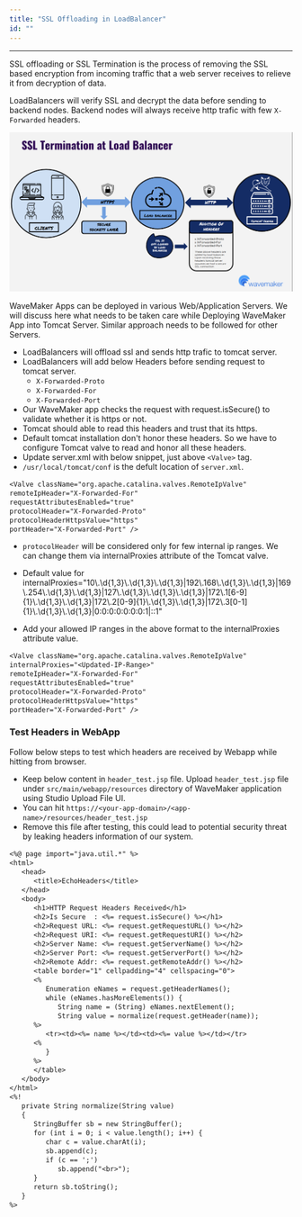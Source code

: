 ```yaml
---
title: "SSL Offloading in LoadBalancer"
id: ""
---
```

---


SSL offloading or SSL Termination is the process of removing the SSL based encryption from incoming traffic that a web server receives to relieve it from decryption of data. 

LoadBalancers will verify SSL and decrypt the data before sending to backend nodes.
Backend nodes will always receive http trafic with few `X-Forwarded` headers. 

![SSL Offloading](/learn/assets/SSL-Offloading.png)

WaveMaker Apps can be deployed in various Web/Application Servers. 
We will discuss here what needs to be taken care while Deploying WaveMaker App into Tomcat Server. Similar approach needs to be followed for other Servers.

- LoadBalancers will offload ssl and sends http trafic to tomcat server.
- LoadBalancers will add below Headers before sending request to tomcat server.
   - `X-Forwarded-Proto`
   - `X-Forwarded-For`
   - `X-Forwarded-Port`
- Our WaveMaker app checks the request with request.isSecure() to validate whether it is https or not.
- Tomcat should able to read this headers and trust that its https.
- Default tomcat installation don't honor these headers. So we have to configure Tomcat valve to read and honor all these headers.
- Update server.xml with below snippet, just above  `<Valve>` tag. 
- `/usr/local/tomcat/conf` is the defult location of `server.xml`.

```shell
<Valve className="org.apache.catalina.valves.RemoteIpValve"
remoteIpHeader="X-Forwarded-For"
requestAttributesEnabled="true"
protocolHeader="X-Forwarded-Proto"
protocolHeaderHttpsValue="https"
portHeader="X-Forwarded-Port" /> 
```
- `protocolHeader` will be considered only for few internal ip ranges. We can change them via internalProxies attribute of the Tomcat valve.
- Default value for internalProxies="10\\.\\d{1,3}\\.\\d{1,3}\\.\\d{1,3}|192\\.168\\.\\d{1,3}\\.\\d{1,3}|169\\.254\\.\\d{1,3}\\.\\d{1,3}|127\\.\\d{1,3}\\.\\d{1,3}\\.\\d{1,3}|172\\.1[6-9]{1}\\.\\d{1,3}\\.\\d{1,3}|172\\.2[0-9]{1}\\.\\d{1,3}\\.\\d{1,3}|172\\.3[0-1]{1}\\.\\d{1,3}\\.\\d{1,3}|0:0:0:0:0:0:0:1|::1"

- Add your allowed IP ranges in the above format to the internalProxies attribute value.  

```shell
<Valve className="org.apache.catalina.valves.RemoteIpValve"
internalProxies="<Updated-IP-Range>"
remoteIpHeader="X-Forwarded-For"
requestAttributesEnabled="true"
protocolHeader="X-Forwarded-Proto"
protocolHeaderHttpsValue="https"
portHeader="X-Forwarded-Port" /> 
```

### Test Headers in WebApp
Follow below steps to test which headers are received by Webapp while hitting from browser.

- Keep below content in `header_test.jsp` file. Upload `header_test.jsp` file under `src/main/webapp/resources` directory of WaveMaker application using Studio Upload File UI.
- You can hit `https://<your-app-domain>/<app-name>/resources/header_test.jsp`
- Remove this file after testing, this could lead to potential security threat by leaking headers information of our system.

```shell
<%@ page import="java.util.*" %>
<html>
   <head>
      <title>EchoHeaders</title>
   </head>
   <body>
      <h1>HTTP Request Headers Received</h1>
      <h2>Is Secure  : <%= request.isSecure() %></h1>
      <h2>Request URL: <%= request.getRequestURL() %></h2>
      <h2>Request URI: <%= request.getRequestURI() %></h2>
      <h2>Server Name: <%= request.getServerName() %></h2>
      <h2>Server Port: <%= request.getServerPort() %></h2>
      <h2>Remote Addr: <%= request.getRemoteAddr() %></h2>
      <table border="1" cellpadding="4" cellspacing="0">
      <%
         Enumeration eNames = request.getHeaderNames();
         while (eNames.hasMoreElements()) {
            String name = (String) eNames.nextElement();
            String value = normalize(request.getHeader(name));
      %>
         <tr><td><%= name %></td><td><%= value %></td></tr>
      <%
         }
      %>
      </table>
   </body>
</html>
<%!
   private String normalize(String value)
   {
      StringBuffer sb = new StringBuffer();
      for (int i = 0; i < value.length(); i++) {
         char c = value.charAt(i);
         sb.append(c);
         if (c == ';')
            sb.append("<br>");
      }
      return sb.toString();
   }
%>

```